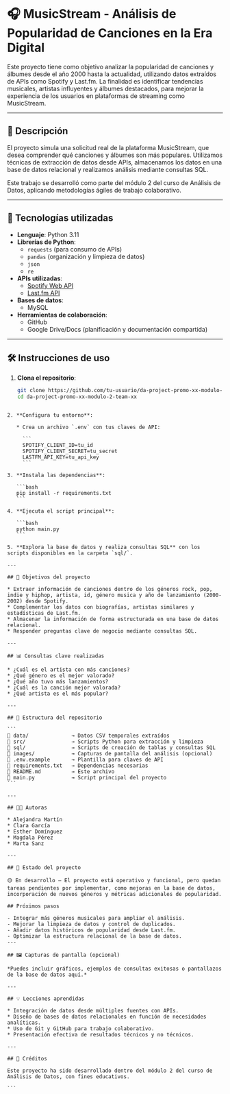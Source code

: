 # 🎧 MusicStream - Análisis de Popularidad de Canciones en la Era Digital

Este proyecto tiene como objetivo analizar la popularidad de canciones y álbumes desde el año 2000 hasta la actualidad, utilizando datos extraídos de APIs como Spotify y Last.fm. La finalidad es identificar tendencias musicales, artistas influyentes y álbumes destacados, para mejorar la experiencia de los usuarios en plataformas de streaming como MusicStream.

---

## 📌 Descripción

El proyecto simula una solicitud real de la plataforma MusicStream, que desea comprender qué canciones y álbumes son más populares. Utilizamos técnicas de extracción de datos desde APIs, almacenamos los datos en una base de datos relacional y realizamos análisis mediante consultas SQL.

Este trabajo se desarrolló como parte del módulo 2 del curso de Análisis de Datos, aplicando metodologías ágiles de trabajo colaborativo.

---

## 🚀 Tecnologías utilizadas

- **Lenguaje**: Python 3.11
- **Librerías de Python**:
  - `requests` (para consumo de APIs)
  - `pandas` (organización y limpieza de datos)
  - `json`
  - `re`
- **APIs utilizadas**:
  - [Spotify Web API](https://developer.spotify.com/documentation/web-api)
  - [Last.fm API](https://www.last.fm/api)
- **Bases de datos**:
  - MySQL
- **Herramientas de colaboración**:
  - GitHub
  - Google Drive/Docs (planificación y documentación compartida)

---

## 🛠️ Instrucciones de uso

1. **Clona el repositorio**:

   ```bash
   git clone https://github.com/tu-usuario/da-project-promo-xx-modulo-2-team-xx.git
   cd da-project-promo-xx-modulo-2-team-xx
````

2. **Configura tu entorno**:

   * Crea un archivo `.env` con tus claves de API:

     ```
     SPOTIFY_CLIENT_ID=tu_id
     SPOTIFY_CLIENT_SECRET=tu_secret
     LASTFM_API_KEY=tu_api_key
     ```

3. **Instala las dependencias**:

   ```bash
   pip install -r requirements.txt
   ```

4. **Ejecuta el script principal**:

   ```bash
   python main.py
   ```

5. **Explora la base de datos y realiza consultas SQL** con los scripts disponibles en la carpeta `sql/`.

---

## 🎯 Objetivos del proyecto

* Extraer información de canciones dentro de los géneros rock, pop, indie y hiphop, artista, id, género musica y año de lanzamiento (2000-2002) desde Spotify.
* Complementar los datos con biografías, artistas similares y estadísticas de Last.fm.
* Almacenar la información de forma estructurada en una base de datos relacional.
* Responder preguntas clave de negocio mediante consultas SQL.

---

## 📊 Consultas clave realizadas

* ¿Cuál es el artista con más canciones?
* ¿Qué género es el mejor valorado?
* ¿Qué año tuvo más lanzamientos?
* ¿Cuál es la canción mejor valorada?
* ¿Qué artista es el más popular?

---

## 📂 Estructura del repositorio

```
📁 data/              → Datos CSV temporales extraídos
📁 src/               → Scripts Python para extracción y limpieza
📁 sql/               → Scripts de creación de tablas y consultas SQL
📁 images/            → Capturas de pantalla del análisis (opcional)
📄 .env.example       → Plantilla para claves de API
📄 requirements.txt   → Dependencias necesarias
📄 README.md          → Este archivo
📄 main.py            → Script principal del proyecto
```

---

## 👩‍💻 Autoras

* Alejandra Martín
* Clara García
* Esther Domínguez
* Magdala Pérez
* Marta Sanz

---

## 📅 Estado del proyecto

🟡 En desarrollo – El proyecto está operativo y funcional, pero quedan tareas pendientes por implementar, como mejoras en la base de datos, incorporación de nuevos géneros y métricas adicionales de popularidad.

## Próximos pasos

- Integrar más géneros musicales para ampliar el análisis.
- Mejorar la limpieza de datos y control de duplicados.
- Añadir datos históricos de popularidad desde Last.fm.
- Optimizar la estructura relacional de la base de datos.
---

## 🖼️ Capturas de pantalla (opcional)

*Puedes incluir gráficos, ejemplos de consultas exitosas o pantallazos de la base de datos aquí.*

---

## 💡 Lecciones aprendidas

* Integración de datos desde múltiples fuentes con APIs.
* Diseño de bases de datos relacionales en función de necesidades analíticas.
* Uso de Git y GitHub para trabajo colaborativo.
* Presentación efectiva de resultados técnicos y no técnicos.

---

## 📢 Créditos

Este proyecto ha sido desarrollado dentro del módulo 2 del curso de Análisis de Datos, con fines educativos.

```
